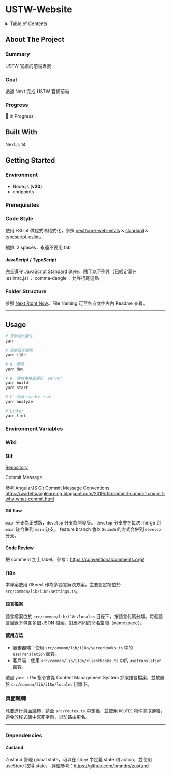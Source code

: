 # USTW-Website

<!-- TABLE OF CONTENTS -->
<details>
  <summary>Table of Contents</summary>
  <ol>
    <li>
      <a href="#about-the-project">About The Project</a>
      <ul>
        <li><a href="#summary">Summary</a></li>
        <li><a href="#goal">Goal</a></li>
        <li><a href="#progress">Progress</a></li>
      </ul>
    </li>
    <li><a href="#built-with">Built With</a></li>
    <li>
      <a href="#getting-started">Getting Started</a>
      <ul>
        <li><a href="#environment">Environment</a></li>
        <li><a href="#prerequisites">Prerequisites</a></li>
        <li><a href="#installation">Installation</a></li>
      </ul>
    </li>
    <li><a href="#usage">Usage</a>
      <ul>
        <li><a href="#environment-variables">Environment Variables</a></li>
      </ul>
    </li>
  </ol>
</details>

<!-- ABOUT THE PROJECT -->

## About The Project

### Summary

USTW 官網的前端專案

### Goal

透過 Next 完成 USTW 官網前端

### Progress

🚧 In Progress

## Built With

Next.js 14

<!-- GETTING STARTED -->

## Getting Started

### Environment

- Node.js (**v20**)
- endpoints

### Prerequisites

### Code Style

使用 ESLint 做程式碼格式化，參照 [next/core-web-vitals](https://nextjs.org/docs/pages/building-your-application/configuring/eslint#core-web-vitals) & [standard](https://github.com/standard/eslint-config-standard) & [typescript-eslint](https://github.com/typescript-eslint/typescript-eslint/tree/main/packages/eslint-plugin)。

縮排: 2 spaces，永遠不要用 tab

#### JavaScript / TypeScript

完全遵守 JavaScript Standard Style，除了以下例外（已經定義在 .eslintrc.js）：
comma-dangle ：允許行尾逗點

### Folder Structure

參照 [Next Right Now](https://unlyed.github.io/next-right-now/reference/folder-structure)。File Naming 可至各自文件夾內 Readme 查看。

---

## Usage

```bash
# 安裝相依套件
yarn

# 抓取語言檔案
yarn i18n

# A. 開發
yarn dev

# B. 建構專案並運行  server
yarn build
yarn start

# C. 分析 bundle size
yarn analyze

# Linter
yarn lint
```

### Environment Variables

### Wiki

### Git

[Repository](https://github.com/US-Taiwan-Watch/website.git)

Commit Message

參考 AngularJS Git Commit Message Conventions
https://wadehuanglearning.blogspot.com/2019/05/commit-commit-commit-why-what-commit.html

#### Git flow

`main` 分支為正式版，`develop` 分支為開發版。
`develop` 分支會在每次 merge 到 `main` 後合併到 `main` 分支。
feature branch 會以 `Squash` 的方式合併到 `develop` 分支。

#### Code Review

把 comment 加上 label，參考：https://conventionalcomments.org/

### i18n

本專案使用 i18next 作為多語言解決方案。主要設定檔位於 `src/common/lib/i18n/settings.ts`。

#### 語言檔案

語言檔案位於 `src/common/lib/i18n/locales` 目錄下，按語言代碼分類。每個語言目錄下包含多個 JSON 檔案，對應不同的命名空間（namespace）。

#### 使用方法

- 服務器端：使用 `src/common/lib/i18n/serverHooks.ts` 中的 `useTranslation` 函數。
- 客戶端：使用 `src/common/lib/i18n/clientHooks.ts` 中的 `useTranslation` 函數。

透過 `yarn i18n` 指令會從 Content Management System 抓取語言檔案，並放置於 `src/common/lib/i18n/locales` 目錄下。

### 頁面跳轉

凡要進行頁面跳轉，請至 `src/routes.ts` 中定義，並使用 `ROUTES` 物件拿取連結，避免於程式碼中寫死字串，以防路由更名。

---

### Dependencies

#### Zustand

Zustand 管理 global state，可以在 store 中定義 state 和 action，並使用 useStore 取得 state。
詳細參考：https://github.com/pmndrs/zustand